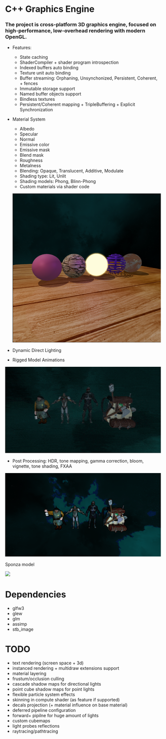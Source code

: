 # C++ Graphics Engine

### The project is cross-platform 3D graphics engine, focused on high-performance, low-overhead rendering with modern OpenGL.

- Features:
    - State caching
    - ShaderCompiler + shader program introspection
    - Indexed buffers auto binding
    - Texture unit auto binding
    - Buffer streaming: Orphaning, Unsynchonized, Persistent, Coherent, + fences
    - Immutable storage support
    - Named buffer objects support
    - Bindless textures
    - Persistent/Coherent mapping + TripleBuffering + Explicit Synchronization

- Material System
  - Albedo
  - Specular
  - Normal
  - Emissive color
  - Emissive mask
  - Blend mask
  - Roughness
  - Metalness
  + Blending: Opaque, Translucent, Additive, Modulate
  + Shading type: Lit, Unlit
  + Shading models: Phong, Blinn-Phong
  + Custom materials via shader code
  
  ![](screenshots/materials.png)
  
- Dynamic Direct Lighting
- Rigged Model Animations

![me](screenshots/model_loader.gif)

- Post Processing: HDR, tone mapping, gamma correction, bloom, vignette, tone shading, FXAA

![](screenshots/tone_shading.png)

Sponza model

![](screenshots/sponza.png)

# Dependencies
- glfw3
- glew
- glm
- assimp
- stb_image

# TODO
- text rendering (screen space + 3d)
- instanced rendering + multidraw extensions support
- material layering
- frustum/occlusion culling
- cascade shadow maps for directional lights
- point cube shadow maps for point lights 
- flexible particle system effects
- skinning in compute shader (as feature if supported) 
- decals projection (+ material influence on base material)
- deferred pipeline configuration
- forward+ pipilne for huge amount of lights
- custom cubemaps
- light probes reflections
- raytracing/pathtracing
